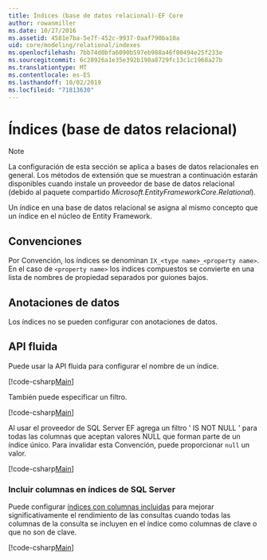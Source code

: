 ```yaml
---
title: Índices (base de datos relacional)-EF Core
author: rowanmiller
ms.date: 10/27/2016
ms.assetid: 4581e7ba-5e7f-452c-9937-0aaf790ba10a
uid: core/modeling/relational/indexes
ms.openlocfilehash: 7bb74d0bfa6090b597eb988a46f00494e25f233e
ms.sourcegitcommit: 6c28926a1e35e392b198a8729fc13c1c1968a27b
ms.translationtype: MT
ms.contentlocale: es-ES
ms.lasthandoff: 10/02/2019
ms.locfileid: "71813630"
---
```

# <a name="indexes-relational-database"></a>Índices (base de datos relacional)

> [!NOTE]  
> La configuración de esta sección se aplica a bases de datos relacionales en general. Los métodos de extensión que se muestran a continuación estarán disponibles cuando instale un proveedor de base de datos relacional (debido al paquete compartido *Microsoft.EntityFrameworkCore.Relational*).

Un índice en una base de datos relacional se asigna al mismo concepto que un índice en el núcleo de Entity Framework.

## <a name="conventions"></a>Convenciones

Por Convención, los índices se denominan `IX_<type name>_<property name>`. En el caso de `<property name>` los índices compuestos se convierte en una lista de nombres de propiedad separados por guiones bajos.

## <a name="data-annotations"></a>Anotaciones de datos

Los índices no se pueden configurar con anotaciones de datos.

## <a name="fluent-api"></a>API fluida

Puede usar la API fluida para configurar el nombre de un índice.

[!code-csharp[Main](../../../../samples/core/Modeling/FluentAPI/Relational/IndexName.cs?name=Model&highlight=9)]

También puede especificar un filtro.

[!code-csharp[Main](../../../../samples/core/Modeling/FluentAPI/Relational/IndexFilter.cs?name=Model&highlight=9)]

Al usar el proveedor de SQL Server EF agrega un filtro ' IS NOT NULL ' para todas las columnas que aceptan valores NULL que forman parte de un índice único. Para invalidar esta Convención, puede proporcionar `null` un valor.

[!code-csharp[Main](../../../../samples/core/Modeling/FluentAPI/Relational/IndexNoFilter.cs?name=Model&highlight=10)]

### <a name="include-columns-in-sql-server-indexes"></a>Incluir columnas en índices de SQL Server

Puede configurar [índices con columnas incluidas](https://docs.microsoft.com/sql/relational-databases/indexes/create-indexes-with-included-columns) para mejorar significativamente el rendimiento de las consultas cuando todas las columnas de la consulta se incluyen en el índice como columnas de clave o que no son de clave.

[!code-csharp[Main](../../../../samples/core/Modeling/FluentAPI/Relational/ForSqlServerHasIndex.cs?name=Model)]
